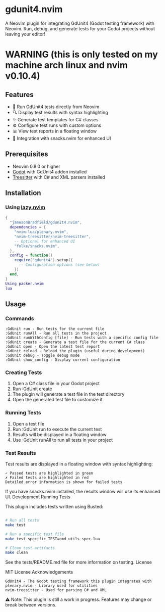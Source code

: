 # gdunit4.nvim

A Neovim plugin for integrating GdUnit4 (Godot testing framework) with Neovim. Run, debug, and generate tests for your Godot projects without leaving your editor!
# WARNING (this is only tested on my machine arch linux and nvim v0.10.4)

## Features

- 🧪 Run GdUnit4 tests directly from Neovim
- 🔍 Display test results with syntax highlighting
- ✨ Generate test templates for C# classes
- ⚙️ Configure test runs with custom options
- 📊 View test reports in a floating window
- 🔄 Integration with snacks.nvim for enhanced UI

## Prerequisites

- Neovim 0.8.0 or higher
- [Godot](https://godotengine.org/) with GdUnit4 addon installed
- [Treesitter](https://github.com/nvim-treesitter/nvim-treesitter) with C# and XML parsers installed

## Installation

### Using [lazy.nvim](https://github.com/folke/lazy.nvim)

```lua
{
  "jamesonBradfield/gdunit4.nvim",
  dependencies = {
    "nvim-lua/plenary.nvim",
    "nvim-treesitter/nvim-treesitter",
    -- Optional for enhanced UI
    "folke/snacks.nvim",
  },
  config = function()
    require("gdunit4").setup({
      -- Configuration options (see below)
    })
  end,
}
Using packer.nvim
lua
```

## Usage
### Commands
```
:GdUnit run - Run tests for the current file
:GdUnit runAll - Run all tests in the project
:GdUnit runWithConfig [file] - Run tests with a specific config file
:GdUnit create - Generate a test file for the current C# class
:GdUnit open - Open the latest test report
:GdUnit reload - Reload the plugin (useful during development)
:GdUnit debug - Toggle debug mode
:GdUnit show_config - Display current configuration
```
### Creating Tests

1. Open a C# class file in your Godot project
2. Run :GdUnit create
3. The plugin will generate a test file in the test directory
4. Open the generated test file to customize it

### Running Tests

1. Open a test file
2. Run :GdUnit run to execute the current test
3. Results will be displayed in a floating window
4. Use :GdUnit runAll to run all tests in your project

### Test Results

Test results are displayed in a floating window with syntax highlighting:

    ✓ Passed tests are highlighted in green
    ✗ Failed tests are highlighted in red
    Detailed error information is shown for failed tests

If you have snacks.nvim installed, the results window will use its enhanced UI.
Development
Running Tests

This plugin includes tests written using Busted:

```bash

# Run all tests
make test

# Run a specific test file
make test-specific TEST=cmd_utils_spec.lua

# Clean test artifacts
make clean
```
See the tests/README.md file for more information on testing.
License

MIT License
Acknowledgements

    GdUnit4 - The Godot testing framework this plugin integrates with
    plenary.nvim - Library used for utilities
    nvim-treesitter - Used for parsing C# and XML

⚠️ Note: This plugin is still a work in progress. Features may change or break between versions.
